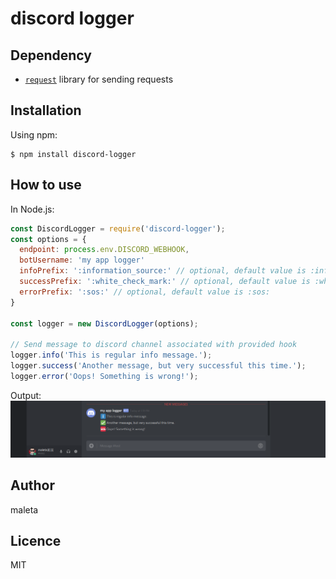 # discord logger


## Dependency

 * [`request`](https://www.npmjs.com/package/request) library for sending requests

## Installation

Using npm:
```shell
$ npm install discord-logger
```

## How to use

In Node.js:
```js
const DiscordLogger = require('discord-logger');
const options = {
  endpoint: process.env.DISCORD_WEBHOOK,
  botUsername: 'my app logger'
  infoPrefix: ':information_source:' // optional, default value is :information_source:,
  successPrefix: ':white_check_mark:' // optional, default value is :white_check_mark:,
  errorPrefix: ':sos:' // optional, default value is :sos:
}

const logger = new DiscordLogger(options);

// Send message to discord channel associated with provided hook
logger.info('This is regular info message.');
logger.success('Another message, but very successful this time.');
logger.error('Oops! Something is wrong!');

```

Output:
![](images/example.png)


## Author

maleta

## Licence

MIT
